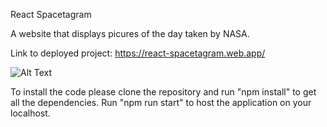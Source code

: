 React Spacetagram

A website that displays picures of the day taken by NASA.

Link to deployed project: https://react-spacetagram.web.app/

![Alt Text](https://i.gyazo.com/fd3df119802e15e2a3345d7aebaca8bd.jpg)

To install the code please clone the repository and run "npm install" to get all the dependencies. Run "npm run start" to host the application on your localhost.

